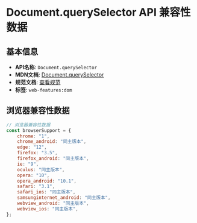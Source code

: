 # Document.querySelector API 兼容性数据

## 基本信息

- **API名称**: `Document.querySelector`
- **MDN文档**: [Document.querySelector](https://developer.mozilla.org/docs/Web/API/Document/querySelector)
- **规范文档**: [查看规范](https://dom.spec.whatwg.org/#ref-for-dom-parentnode-queryselector①)
- **标签**: `web-features:dom`

## 浏览器兼容性数据

```javascript
// 浏览器兼容性数据
const browserSupport = {
    chrome: "1",
    chrome_android: "同主版本",
    edge: "12",
    firefox: "3.5",
    firefox_android: "同主版本",
    ie: "9",
    oculus: "同主版本",
    opera: "10",
    opera_android: "10.1",
    safari: "3.1",
    safari_ios: "同主版本",
    samsunginternet_android: "同主版本",
    webview_android: "同主版本",
    webview_ios: "同主版本",
};

```

